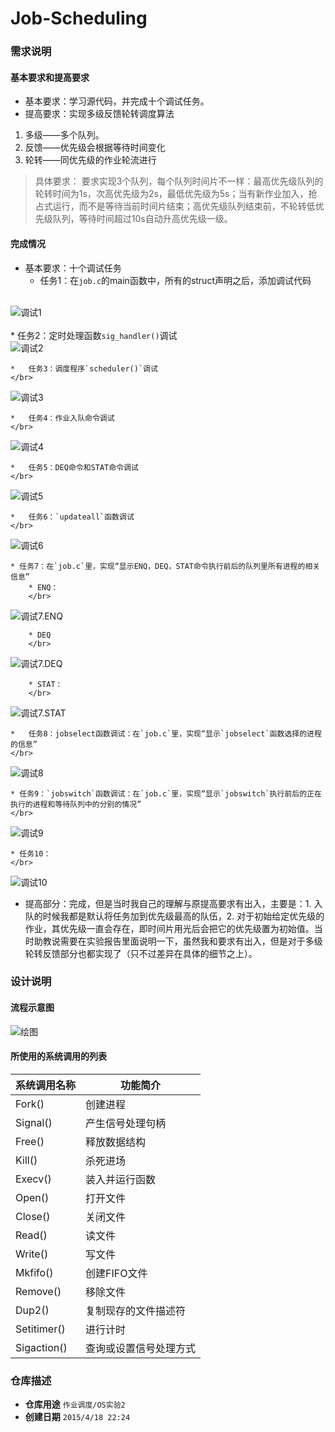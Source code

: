 # Job-Scheduling
### 需求说明
#### 基本要求和提高要求
* 基本要求：学习源代码，并完成十个调试任务。
* 提高要求：实现多级反馈轮转调度算法
1.	多级——多个队列。
2.	反馈——优先级会根据等待时间变化
3.	轮转——同优先级的作业轮流进行
>具体要求：
要求实现3个队列，每个队列时间片不一样：最高优先级队列的轮转时间为1s，次高优先级为2s，最低优先级为5s；当有新作业加入，抢占式运行，而不是等待当前时间片结束；高优先级队列结束前，不轮转低优先级队列，等待时间超过10s自动升高优先级一级。

#### 完成情况
* 基本要求：十个调试任务
	* 任务1：在`job.c`的main函数中，所有的struct声明之后，添加调试代码
	</br>
![调试1](https://raw.githubusercontent.com/oscourseB615/Job-Scheduling/master/images/Debug.1.png)
	</br>
	</br>
	* 	任务2：定时处理函数`sig_handler()`调试
	</br>
![调试2](https://raw.githubusercontent.com/oscourseB615/Job-Scheduling/master/images/Debug.2.png)

	* 	任务3：调度程序`scheduler()`调试
	</br>
![调试3](https://raw.githubusercontent.com/oscourseB615/Job-Scheduling/master/images/Debug.3.png)

	* 	任务4：作业入队命令调试
	</br>
![调试4](https://raw.githubusercontent.com/oscourseB615/Job-Scheduling/master/images/Debug.4.png)

	* 	任务5：DEQ命令和STAT命令调试
	</br>
![调试5](https://raw.githubusercontent.com/oscourseB615/Job-Scheduling/master/images/Debug.5.png)

	* 	任务6：`updateall`函数调试
	</br>
![调试6](https://raw.githubusercontent.com/oscourseB615/Job-Scheduling/master/images/Debug.6.png)

	* 任务7：在`job.c`里，实现“显示ENQ，DEQ，STAT命令执行前后的队列里所有进程的相关信息”
		* ENQ：
		</br>
![调试7.ENQ](https://raw.githubusercontent.com/oscourseB615/Job-Scheduling/master/images/Debug.7.ENQ.png)

		* DEQ
		</br>
![调试7.DEQ](https://raw.githubusercontent.com/oscourseB615/Job-Scheduling/master/images/Debug.7.DEQ.png)
	
		* STAT：
		</br>
![调试7.STAT](https://raw.githubusercontent.com/oscourseB615/Job-Scheduling/master/images/Debug.7.STAT.png)

	* 	任务8：jobselect函数调试：在`job.c`里，实现“显示`jobselect`函数选择的进程的信息”
	</br>
![调试8](https://raw.githubusercontent.com/oscourseB615/Job-Scheduling/master/images/Debug.8.png)

	* 任务9：`jobswitch`函数调试：在`job.c`里，实现“显示`jobswitch`执行前后的正在执行的进程和等待队列中的分别的情况”
	</br>
![调试9](https://raw.githubusercontent.com/oscourseB615/Job-Scheduling/master/images/Debug.9.png)

	* 任务10：
	</br>
![调试10](https://raw.githubusercontent.com/oscourseB615/Job-Scheduling/master/images/Debug.10.png)

* 提高部分：完成，但是当时我自己的理解与原提高要求有出入，主要是：1. 入队的时候我都是默认将任务加到优先级最高的队伍，2. 对于初始给定优先级的作业，其优先级一直会存在，即时间片用光后会把它的优先级置为初始值。当时助教说需要在实验报告里面说明一下，虽然我和要求有出入，但是对于多级轮转反馈部分也都实现了（只不过差异在具体的细节之上）。
### 设计说明
#### 流程示意图
![绘图](https://raw.githubusercontent.com/oscourseB615/Job-Scheduling/master/images/%E7%BB%98%E5%9B%BE1.png)
#### 所使用的系统调用的列表
|系统调用名称|功能简介|
|----------|-------|
|Fork()	|创建进程|
|Signal()|	产生信号处理句柄|
|Free()	|释放数据结构|
|Kill()	|杀死进场|
|Execv()|	装入并运行函数|
|Open()	|打开文件|
|Close()	|关闭文件|
|Read()	|读文件|
|Write()	|写文件|
|Mkfifo()|	创建FIFO文件|
|Remove()	|移除文件|
|Dup2()	|复制现存的文件描述符|
|Setitimer()|	进行计时|
|Sigaction()|	查询或设置信号处理方式|


### 仓库描述
* **仓库用途** `作业调度/OS实验2` </br>
* **创建日期** `2015/4/18 22:24` </br>
